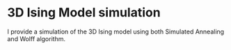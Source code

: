 # 3D Ising Model simulation
 I provide a simulation of the 3D Ising model using both Simulated Annealing and Wolff algorithm.
